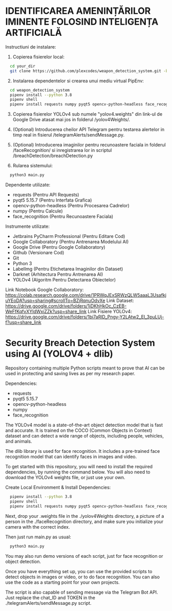 # IDENTIFICAREA AMENINȚĂRILOR IMINENTE FOLOSIND INTELIGENȚA ARTIFICIALĂ

Instructiuni de instalare:

1. Copierea fisierelor local:

```bash
  cd your_dir
  git clone https://github.com/plexcodes/weapon_detection_system.git -b master
```
2. Instalarea dependentelor si crearea unui mediu virtual PipEnv:

```bash
  cd weapon_detection_system
  pipenv install --python 3.8
  pipenv shell
  pipenv install requests numpy pyqt5 opencv-python-headless face_recognition
```

3. Copierea fisierelor YOLOv4 sub numele "yolov4.weights" din link-ul de Google Drive atasat mai jos in folderul /yolov4Weights/.

4. (Optional) Introducerea cheilor API Telegram pentru testarea alertelor in timp real in fisierul /telegramAlerts/sendMessage.py.

5. (Optional) Introducerea imaginilor pentru recunoastere faciala in folderul /faceRecognition/ si inregistrarea lor in scriptul /breachDetection/breachDetection.py

5. Rularea sistemului:

```bash
  python3 main.py
```

Dependente utilizate:
- requests (Pentru API Requests)
- pyqt5 5.15.7 (Pentru Interfata Grafica)
- opencv-python-headless (Pentru Procesarea Cadrelor)
- numpy (Pentru Calcule)
- face_recognition (Pentru Recunoastere Faciala)

Instrumente utilizate:
- Jetbrains PyCharm Professional (Pentru Editare Cod)
- Google Collaboratory (Pentru Antrenarea Modelului AI)
- Google Drive (Pentru Google Collaboratory)
- Github (Versionare Cod)
- Git
- Python 3
- LabelImg (Pentru Etichetarea Imaginilor din Dataset)
- Darknet (Arhitectura Pentru Antrenarea AI)
- YOLOv4 (Algoritm Pentru Detectarea Obiectelor)

Link Notebook Google Collaboratory: https://colab.research.google.com/drive/1PRWqJExSRWzQLW5aaaL3UsafkjuYEoDA?usp=sharing#scrollTo=BZjRqnuOdvXe
Link Dataset: https://drive.google.com/drive/folders/1jDKhHkOc_CzEB-WeFfKqfvXYIdWxiZZk?usp=share_link
Link Fisiere YOLOv4: https://drive.google.com/drive/folders/1bi7aRlD_Pngy-Y2LAtw2_EI_3puLUj-f?usp=share_link

# Security Breach Detection System using AI (YOLOV4 + dlib)

Repository containing multiple Python scripts meant to prove that AI can be used in protecting and saving lives as per my research paper.

Dependencies:
- requests
- pyqt5 5.15.7
- opencv-python-headless
- numpy
- face_recognition

The YOLOv4 model is a state-of-the-art object detection model that is fast and accurate. It is trained on the COCO (Common Objects in Context) dataset and can detect a wide range of objects, including people, vehicles, and animals.

The dlib library is used for face recognition. It includes a pre-trained face recognition model that can identify faces in images and video.

To get started with this repository, you will need to install the required dependencies, by running the command below. You will also need to download the YOLOv4 weights file, or just use your own.

Create Local Environment & Install Dependencies:

```bash
  pipenv install --python 3.8
  pipenv shell
  pipenv install requests numpy pyqt5 opencv-python-headless face_recognition
```

Next, drop your .weights file in the ./yolov4Weights directory, a picture of a person in the ./faceRecognition directory, and make sure you initialize your camera with the correct index.

Then just run main.py as usual:

```bash
  python3 main.py
```

You may also run demo versions of each script, just for face recognition or object detection.

Once you have everything set up, you can use the provided scripts to detect objects in images or video, or to do face recognition. You can also use the code as a starting point for your own projects.

The script is also capable of sending message via the Telegram Bot API. Just replace the chat_ID and TOKEN in the ./telegramAlerts/sendMessage.py script.